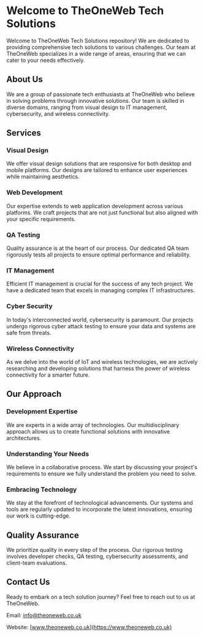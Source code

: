 # Welcome to TheOneWeb Tech Solutions

Welcome to TheOneWeb Tech Solutions repository! We are dedicated to providing comprehensive tech solutions to various challenges. Our team at TheOneWeb specializes in a wide range of areas, ensuring that we can cater to your needs effectively.

## About Us

We are a group of passionate tech enthusiasts at TheOneWeb who believe in solving problems through innovative solutions. Our team is skilled in diverse domains, ranging from visual design to IT management, cybersecurity, and wireless connectivity.

## Services

### Visual Design

We offer visual design solutions that are responsive for both desktop and mobile platforms. Our designs are tailored to enhance user experiences while maintaining aesthetics.

### Web Development

Our expertise extends to web application development across various platforms. We craft projects that are not just functional but also aligned with your specific requirements.

### QA Testing

Quality assurance is at the heart of our process. Our dedicated QA team rigorously tests all projects to ensure optimal performance and reliability.

### IT Management

Efficient IT management is crucial for the success of any tech project. We have a dedicated team that excels in managing complex IT infrastructures.

### Cyber Security

In today's interconnected world, cybersecurity is paramount. Our projects undergo rigorous cyber attack testing to ensure your data and systems are safe from threats.

### Wireless Connectivity

As we delve into the world of IoT and wireless technologies, we are actively researching and developing solutions that harness the power of wireless connectivity for a smarter future.

## Our Approach

### Development Expertise

We are experts in a wide array of technologies. Our multidisciplinary approach allows us to create functional solutions with innovative architectures.

### Understanding Your Needs

We believe in a collaborative process. We start by discussing your project's requirements to ensure we fully understand the problem you need to solve.

### Embracing Technology

We stay at the forefront of technological advancements. Our systems and tools are regularly updated to incorporate the latest innovations, ensuring our work is cutting-edge.

## Quality Assurance

We prioritize quality in every step of the process. Our rigorous testing involves developer checks, QA testing, cybersecurity assessments, and client-team evaluations.

## Contact Us

Ready to embark on a tech solution journey? Feel free to reach out to us at TheOneWeb.

Email: info@theoneweb.co.uk

Website: [www.theoneweb.co.uk](https://www.theoneweb.co.uk)
